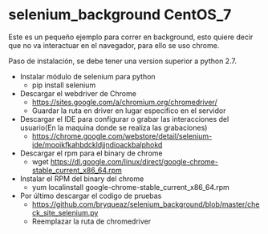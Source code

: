 # selenium_background CentOS_7

Este es un pequeño ejemplo para correr en background, esto quiere decir que no va interactuar en el navegador, para ello se uso chrome.

Paso de instalación, se debe tener una version superior a python 2.7. 

* Instalar módulo de selenium para python
    * pip install selenium
* Descargar el  webdriver de Chrome
    * https://sites.google.com/a/chromium.org/chromedriver/
    * Guardar la ruta en driver en lugar especifico en el servidor
* Descargar el IDE para configurar o grabar las interacciones del usuario(En la maquina donde se realiza las grabaciones)
    * https://chrome.google.com/webstore/detail/selenium-ide/mooikfkahbdckldjjndioackbalphokd
*  Descargar el rpm para el binary de chrome
    * wget https://dl.google.com/linux/direct/google-chrome-stable_current_x86_64.rpm
*   Instalar el RPM del binary del chrome
    * yum localinstall google-chrome-stable_current_x86_64.rpm
* Por último descargar el codigo de pruebas
    * https://github.com/bryqueaz/selenium_background/blob/master/check_site_selenium.py
    * Reemplazar la ruta de chromedriver
